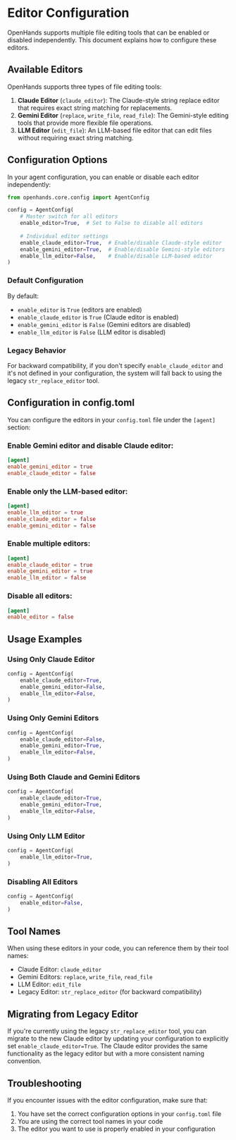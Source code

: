 # Editor Configuration

OpenHands supports multiple file editing tools that can be enabled or disabled independently. This document explains how to configure these editors.

## Available Editors

OpenHands supports three types of file editing tools:

1. **Claude Editor** (`claude_editor`): The Claude-style string replace editor that requires exact string matching for replacements.
2. **Gemini Editor** (`replace`, `write_file`, `read_file`): The Gemini-style editing tools that provide more flexible file operations.
3. **LLM Editor** (`edit_file`): An LLM-based file editor that can edit files without requiring exact string matching.

## Configuration Options

In your agent configuration, you can enable or disable each editor independently:

```python
from openhands.core.config import AgentConfig

config = AgentConfig(
    # Master switch for all editors
    enable_editor=True,  # Set to False to disable all editors
    
    # Individual editor settings
    enable_claude_editor=True,  # Enable/disable Claude-style editor
    enable_gemini_editor=True,  # Enable/disable Gemini-style editors
    enable_llm_editor=False,    # Enable/disable LLM-based editor
)
```

### Default Configuration

By default:
- `enable_editor` is `True` (editors are enabled)
- `enable_claude_editor` is `True` (Claude editor is enabled)
- `enable_gemini_editor` is `False` (Gemini editors are disabled)
- `enable_llm_editor` is `False` (LLM editor is disabled)

### Legacy Behavior

For backward compatibility, if you don't specify `enable_claude_editor` and it's not defined in your configuration, the system will fall back to using the legacy `str_replace_editor` tool.

## Configuration in config.toml

You can configure the editors in your `config.toml` file under the `[agent]` section:

### Enable Gemini editor and disable Claude editor:
```toml
[agent]
enable_gemini_editor = true
enable_claude_editor = false
```

### Enable only the LLM-based editor:
```toml
[agent]
enable_llm_editor = true
enable_claude_editor = false
enable_gemini_editor = false
```

### Enable multiple editors:
```toml
[agent]
enable_claude_editor = true
enable_gemini_editor = true
enable_llm_editor = false
```

### Disable all editors:
```toml
[agent]
enable_editor = false
```

## Usage Examples

### Using Only Claude Editor

```python
config = AgentConfig(
    enable_claude_editor=True,
    enable_gemini_editor=False,
    enable_llm_editor=False,
)
```

### Using Only Gemini Editors

```python
config = AgentConfig(
    enable_claude_editor=False,
    enable_gemini_editor=True,
    enable_llm_editor=False,
)
```

### Using Both Claude and Gemini Editors

```python
config = AgentConfig(
    enable_claude_editor=True,
    enable_gemini_editor=True,
    enable_llm_editor=False,
)
```

### Using Only LLM Editor

```python
config = AgentConfig(
    enable_llm_editor=True,
)
```

### Disabling All Editors

```python
config = AgentConfig(
    enable_editor=False,
)
```

## Tool Names

When using these editors in your code, you can reference them by their tool names:

- Claude Editor: `claude_editor`
- Gemini Editors: `replace`, `write_file`, `read_file`
- LLM Editor: `edit_file`
- Legacy Editor: `str_replace_editor` (for backward compatibility)

## Migrating from Legacy Editor

If you're currently using the legacy `str_replace_editor` tool, you can migrate to the new Claude editor by updating your configuration to explicitly set `enable_claude_editor=True`. The Claude editor provides the same functionality as the legacy editor but with a more consistent naming convention.

## Troubleshooting

If you encounter issues with the editor configuration, make sure that:
1. You have set the correct configuration options in your `config.toml` file
2. You are using the correct tool names in your code
3. The editor you want to use is properly enabled in your configuration
